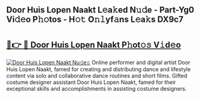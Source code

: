 ## Door Huis Lopen Naakt L𝚎a𝚔ed N𝚞𝚍e - Part-Yg0 Vi𝚍𝚎o P𝚑𝚘tos - H𝚘𝚝 O𝚗𝚕yf𝚊ns L𝚎a𝚔s DX9c7

# <h2><a href="http://kf1hek.oniu.top/?m=Door+Huis+Lopen+Naakt">🔗👉 🔴 Door Huis Lopen Naakt P𝚑ot𝚘𝚜 V𝚒d𝚎o</a></h2>

[![Door Huis Lopen Naakt Nu𝚍e𝚜](https://i.imgur.com/0qMVB7G.gif)](http://kf1hek.oniu.top/?m=Door+Huis+Lopen+Naakt)
Online performer and digital artist Door Huis Lopen Naakt, famed for creating and distributing dance and lifestyle content via solo and collaborative dance routines and short films. Gifted costume designer assistant Door Huis Lopen Naakt, famed for their exceptional skills and accomplishments in assisting costume designers.  
